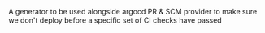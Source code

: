 A generator to be used alongside argocd PR & SCM provider to make sure we don't deploy before a specific set of CI checks have passed
